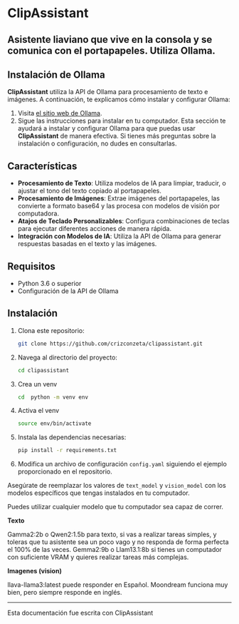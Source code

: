 # ClipAssistant
Asistente liaviano que vive en la consola y se comunica con el portapapeles. Utiliza Ollama. 
---

## Instalación de Ollama

**ClipAssistant** utiliza la API de Ollama para procesamiento de texto e imágenes. A continuación, te explicamos cómo instalar y configurar Ollama:

1. Visita [el sitio web de Ollama](https://ollama.com).
2. Sigue las instrucciones para instalar en tu computador.
Esta sección te ayudará a instalar y configurar Ollama para que puedas usar **ClipAssistant** de manera efectiva. Si tienes más preguntas sobre la instalación o configuración, no dudes en consultarlas.


## Características

- **Procesamiento de Texto**: Utiliza modelos de IA para limpiar, traducir, o ajustar el tono del texto copiado al portapapeles.
- **Procesamiento de Imágenes**: Extrae imágenes del portapapeles, las convierte a formato base64 y las procesa con modelos de visión por computadora.
- **Atajos de Teclado Personalizables**: Configura combinaciones de teclas para ejecutar diferentes acciones de manera rápida.
- **Integración con Modelos de IA**: Utiliza la API de Ollama para generar respuestas basadas en el texto y las imágenes.

## Requisitos

- Python 3.6 o superior
- Configuración de la API de Ollama

## Instalación

1. Clona este repositorio:
    ```bash
    git clone https://github.com/crizconzeta/clipassistant.git
    ```

2. Navega al directorio del proyecto:
    ```bash
    cd clipassistant
    ```

3. Crea un venv
    ```bash
    cd  python -m venv env  
    ```

4. Activa el venv
    ```bash
    source env/bin/activate
    ```

5. Instala las dependencias necesarias:
    ```bash
    pip install -r requirements.txt
    ```

6. Modifica un archivo de configuración `config.yaml` siguiendo el ejemplo proporcionado en el repositorio.

Asegúrate de reemplazar los valores de `text_model` y `vision_model` con los modelos específicos que tengas instalados en tu computador.

Puedes utilizar cualquier modelo que tu computador sea capaz de correr. 

**Texto**

Gamma2:2b o Qwen2:1.5b para texto, si vas a realizar tareas simples, y toleras que tu asistente sea un poco vago y no responda de forma perfecta el 100% de las veces. 
Gemma2:9b o Llam13.1:8b si tienes un computador con suficiente VRAM y quieres realizar tareas más complejas. 

**Imagenes (vision)**

llava-llama3:latest puede responder en Español. 
Moondream funciona muy bien, pero siempre responde en inglés. 

-------
Esta documentación fue escrita con ClipAssistant 

